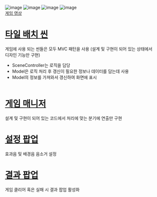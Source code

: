 ![image](https://github.com/DWBoo/3-Tile-Hell-Puzzle/assets/147593910/cc77e83f-767b-4417-969e-75ec9a613821)
![image](https://github.com/DWBoo/3-Tile-Hell-Puzzle/assets/147593910/b7bef5f8-a039-45ff-acb5-54b062c1a05a)
![image](https://github.com/DWBoo/3-Tile-Hell-Puzzle/assets/147593910/6455eec4-ec92-4663-9122-541beb5f8635)
![image](https://github.com/DWBoo/3-Tile-Hell-Puzzle/assets/147593910/7a9d1178-6fb1-4fb3-b703-4a6378d64a53)</br>
[게임 영상](https://youtu.be/CyWwqjfLzDo?si=CLeTyFNCYotpDWoI)

# [타일 배치 씬](https://github.com/DWBoo/3-Tile-Hell-Puzzle/tree/main/Scripts/PuzzleDesignScene)
게임에 사용 되는 씬들은 모두 MVC 패턴을 사용 (설계 및 구현이 되어 있는 상태에서 디자인 기능만 구현)
* SceneController는 로직을 담당
* Model은 로직 처리 후 갱신이 필요한 정보나 데이터를 담는데 사용
* Model의 정보를 가져와서 갱신하여 화면에 표시</br></br>

# [게임 매니저](https://github.com/DWBoo/3-Tile-Hell-Puzzle/tree/main/Scripts/PuzzleScene)
설계 및 구현이 되어 있는 코드에서 처리에 맞는 분기에 연출만 구현</br>

# [설정 팝업](https://github.com/DWBoo/3-Tile-Hell-Puzzle/tree/main/Scripts/MainScene/UI)
효과음 및 배경음 음소거 설정

# [결과 팝업](https://github.com/DWBoo/3-Tile-Hell-Puzzle/tree/main/Scripts/PuzzleScene/UI)
게임 클리어 혹은 실패 시 결과 팝업 활성화
